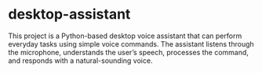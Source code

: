 # desktop-assistant
This project is a Python-based desktop voice assistant that can perform everyday tasks using simple voice commands. The assistant listens through the microphone, understands the user’s speech, processes the command, and responds with a natural-sounding voice.
